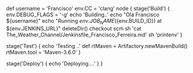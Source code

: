 def username = 'Francisco'
env.CC = 'clang'
node {
	stage('Build') {
		env.DEBUG_FLAGS = '-g'
		echo 'Building..'
		echo "Olá Francisco ${username}"
		echo "Running ${env.JOB_NAME} (${env.BUILD_ID}) at ${env.JENKINS_URL}"
		deleteDir()
		checkout scm
		sh 'cat The_Weather_Channel/Jenkinsfile_Francisco_Ferreira.md'
		sh 'printenv'
	}

	
stage('Test') {
echo 'Testing ..'
        def rtMaven = Artifactory.newMavenBuild()
        rtMaven.tool = 'Maven-3.6.0'
    }
	
stage('Deploy') {
		echo 'Deploying....'
	}
}
